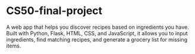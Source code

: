 # CS50-final-project
A web app that helps you discover recipes based on ingredients you have. Built with Python, Flask, HTML, CSS, and JavaScript, it allows you to input ingredients, find matching recipes, and generate a grocery list for missing items.
